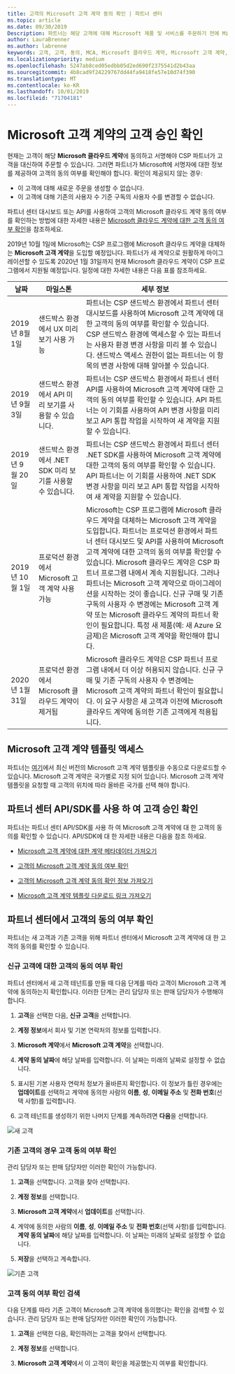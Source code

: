 ```yaml
---
title: 고객의 Microsoft 고객 계약 동의 확인 | 파트너 센터
ms.topic: article
ms.date: 09/30/2019
Description: 파트너는 해당 고객에 대해 Microsoft 제품 및 서비스를 주문하기 전에 Microsoft 고객 계약에 대한 고객 동의를 받아야 합니다. 파트너가 규정 준수 요구 사항을 충족하도록 돕기 위해 Microsoft는 계약에 동의한 사람과 관련해 특정 세부 정보를 제공함으로써 파트너에게 동의 여부를 확인하도록 요구하고 있습니다.
author: LauraBrenner
ms.author: labrenne
keywords: 고객, 고객, 동의, MCA, Microsoft 클라우드 계약, Microsoft 고객 계약, 고객 계약 템플릿
ms.localizationpriority: medium
ms.openlocfilehash: 5247ab8ced05edbb05d2ed690f2375541d2b43aa
ms.sourcegitcommit: 4b8cad9f24229767dd44fa9418fe57e10d74f390
ms.translationtype: MT
ms.contentlocale: ko-KR
ms.lasthandoff: 10/01/2019
ms.locfileid: "71704181"
---
```

# <a name="confirm-customer-acceptance-of-the-microsoft-customer-agreement"></a>Microsoft 고객 계약의 고객 승인 확인

현재는 고객이 해당 **Microsoft 클라우드 계약**에 동의하고 서명해야 CSP 파트너가 고객을 대신하여 주문할 수 있습니다. 그러면 파트너가 Microsoft에 서명자에 대한 정보를 제공하여 고객의 동의 여부를 확인해야 합니다. 확인이 제공되지 않는 경우:
- 이 고객에 대해 새로운 주문을 생성할 수 없습니다.
- 이 고객에 대해 기존의 사용자 수 기준 구독의 사용자 수를 변경할 수 없습니다.

파트너 센터 대시보드 또는 API를 사용하여 고객의 Microsoft 클라우드 계약 동의 여부를 확인하는 방법에 대한 자세한 내용은 [Microsoft 클라우드 계약에 대한 고객 동의 여부 확인](confirm-consent.md)을 참조하세요.

2019년 10월 1일에 Microsoft는 CSP 프로그램에 Microsoft 클라우드 계약을 대체하는 **Microsoft 고객 계약**을 도입할 예정입니다. 파트너가 새 계약으로 원활하게 마이그레이션할 수 있도록 2020년 1월 31일까지 현재 Microsoft 클라우드 계약이 CSP 프로그램에서 지원될 예정입니다. 일정에 대한 자세한 내용은 다음 표를 참조하세요.

| 날짜 | 마일스톤 | 세부 정보 |
|------------|------------|--------------------------------|
|2019년 8월 1일|샌드박스 환경에서 UX 미리 보기 사용 가능|파트너는 CSP 샌드박스 환경에서 파트너 센터 대시보드를 사용하여 Microsoft 고객 계약에 대한 고객의 동의 여부를 확인할 수 있습니다. CSP 샌드박스 환경에 액세스할 수 있는 파트너는 사용자 환경 변경 사항을 미리 볼 수 있습니다. 샌드박스 액세스 권한이 없는 파트너는 이 항목의 변경 사항에 대해 알아볼 수 있습니다.|
|2019년 9월 3일|샌드박스 환경에서 API 미리 보기를 사용할 수 있습니다.|파트너는 CSP 샌드박스 환경에서 파트너 센터 API를 사용하여 Microsoft 고객 계약에 대한 고객의 동의 여부를 확인할 수 있습니다. API 파트너는 이 기회를 사용하여 API 변경 사항을 미리 보고 API 통합 작업을 시작하여 새 계약을 지원할 수 있습니다.|
|2019 년 9 월 20 일|샌드박스 환경에서 .NET SDK 미리 보기를 사용할 수 있습니다.|파트너는 CSP 샌드박스 환경에서 파트너 센터 .NET SDK를 사용하여 Microsoft 고객 계약에 대한 고객의 동의 여부를 확인할 수 있습니다. API 파트너는 이 기회를 사용하여 .NET SDK 변경 사항을 미리 보고 API 통합 작업을 시작하여 새 계약을 지원할 수 있습니다.|
|2019년 10월 1일|프로덕션 환경에서 Microsoft 고객 계약 사용 가능|Microsoft는 CSP 프로그램에 Microsoft 클라우드 계약을 대체하는 Microsoft 고객 계약을 도입합니다. 파트너는 프로덕션 환경에서 파트너 센터 대시보드 및 API를 사용하여 Microsoft 고객 계약에 대한 고객의 동의 여부를 확인할 수 있습니다. Microsoft 클라우드 계약은 CSP 파트너 프로그램 내에서 계속 지원됩니다. 그러나 파트너는 Microsoft 고객 계약으로 마이그레이션을 시작하는 것이 좋습니다. 신규 구매 및 기존 구독의 사용자 수 변경에는 Microsoft 고객 계약 또는 Microsoft 클라우드 계약의 파트너 확인이 필요합니다. 특정 새 제품(예: 새 Azure 요금제)은 Microsoft 고객 계약을 확인해야 합니다.|
|2020년 1월 31일|프로덕션 환경에서 Microsoft 클라우드 계약이 제거됨|Microsoft 클라우드 계약은 CSP 파트너 프로그램 내에서 더 이상 허용되지 않습니다. 신규 구매 및 기존 구독의 사용자 수 변경에는 Microsoft 고객 계약의 파트너 확인이 필요합니다. 이 요구 사항은 새 고객과 이전에 Microsoft 클라우드 계약에 동의한 기존 고객에게 적용됩니다.|

## <a name="access-microsoft-customer-agreement-template"></a>Microsoft 고객 계약 템플릿 액세스
파트너는 [여기](https://aka.ms/customeragreement)에서 최신 버전의 Microsoft 고객 계약 템플릿을 수동으로 다운로드할 수 있습니다. Microsoft 고객 계약은 국가별로 지정 되어 있습니다. Microsoft 고객 계약 템플릿을 요청할 때 고객의 위치에 따라 올바른 국가를 선택 해야 합니다. 

## <a name="confirm-customer-acceptance-using-partner-center-apisdk"></a>파트너 센터 API/SDK를 사용 하 여 고객 승인 확인
파트너는 파트너 센터 API/SDK를 사용 하 여 Microsoft 고객 계약에 대 한 고객의 동의를 확인할 수 있습니다. API/SDK에 대 한 자세한 내용은 다음을 참조 하세요.

- [Microsoft 고객 계약에 대한 계약 메타데이터 가져오기](https://docs.microsoft.com/partner-center/develop/get-customer-agreement-metadata)

- [고객의 Microsoft 고객 계약 동의 여부 확인](https://docs.microsoft.com/partner-center/develop/confirm-customer-consent-customer-agreement)

- [고객의 Microsoft 고객 계약 동의 확인 정보 가져오기](https://docs.microsoft.com/partner-center/develop/get-confirmation-of-customer-agreement)

- [Microsoft 고객 계약 템플릿 다운로드 링크 가져오기](https://docs.microsoft.com/partner-center/develop/download-customer-agreement-template)


## <a name="confirm-customer-acceptance-in-partner-center"></a>파트너 센터에서 고객의 동의 여부 확인
파트너는 새 고객과 기존 고객을 위해 파트너 센터에서 Microsoft 고객 계약에 대 한 고객의 동의를 확인할 수 있습니다.

### <a name="confirm-customer-acceptance-for-new-customers"></a>신규 고객에 대한 고객의 동의 여부 확인

파트너 센터에서 새 고객 테넌트를 만들 때 다음 단계를 따라 고객이 Microsoft 고객 계약에 동의하는지 확인합니다. 이러한 단계는 관리 담당자 또는 판매 담당자가 수행해야 합니다.

1. **고객**을 선택한 다음, **신규 고객**을 선택합니다.

2. **계정 정보**에서 회사 및 기본 연락처의 정보를 입력합니다.

3. **Microsoft 계약**에서 **Microsoft 고객 계약**을 선택합니다.

4. **계약 동의 날짜**에 해당 날짜를 입력합니다. 이 날짜는 미래의 날짜로 설정할 수 없습니다.

5. 표시된 기본 사용자 연락처 정보가 올바른지 확인합니다. 이 정보가 틀린 경우에는 **업데이트**를 선택하고 계약에 동의한 사람의 **이름**, **성**, **이메일 주소** 및 **전화 번호**(선택 사항)를 입력합니다.

6. 고객 테넌트를 생성하기 위한 나머지 단계를 계속하려면 **다음**을 선택합니다.

![새 고객](images/mcua1.png)

### <a name="confirm-customer-acceptance-for-existing-customers"></a>기존 고객의 경우 고객 동의 여부 확인

관리 담당자 또는 판매 담당자만 이러한 확인이 가능합니다.

1. **고객**을 선택합니다. 고객을 찾아 선택합니다.

2. **계정 정보**를 선택합니다.

3. **Microsoft 고객 계약**에서 **업데이트**를 선택합니다.

4. 계약에 동의한 사람의 **이름**, **성**, **이메일 주소** 및 **전화 번호**(선택 사항)를 입력합니다. **계약 동의 날짜**에 해당 날짜를 입력합니다. 이 날짜는 미래의 날짜로 설정할 수 없습니다.

5. **저장**을 선택하고 계속합니다.

![기존 고객](images/mcua2.png)

### <a name="retrieve-confirmation-of-customer-acceptance"></a>고객 동의 여부 확인 검색

다음 단계를 따라 기존 고객이 Microsoft 고객 계약에 동의했다는 확인을 검색할 수 있습니다. 관리 담당자 또는 판매 담당자만 이러한 확인이 가능합니다.

1. **고객**을 선택한 다음, 확인하려는 고객을 찾아서 선택합니다.

2. **계정 정보**를 선택합니다.

3. **Microsoft 고객 계약**에서 이 고객이 확인을 제공했는지 여부를 확인합니다.
